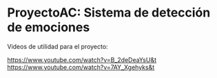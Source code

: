 # ProyectoAC: Sistema de detección de emociones

Videos de utilidad para el proyecto:

https://www.youtube.com/watch?v=B_2deDeaYsU&t
https://www.youtube.com/watch?v=7AY_Xgehyks&t
